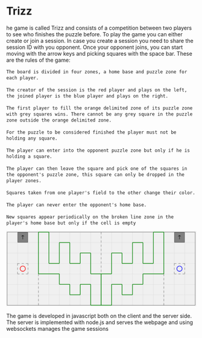 Trizz
=====
he game is called Trizz and consists of a competition between two players to see who finishes the puzzle before.
To play the game you can either create or join a session. In case you create a session you need to share the session ID with you opponent. Once your opponent joins, you can start moving with the arrow keys and picking squares with the space bar. These are the rules of the game:

    The board is divided in four zones, a home base and puzzle zone for each player.

    The creator of the session is the red player and plays on the left, the joined player is the blue player and plays on the right.

    The first player to fill the orange delimited zone of its puzzle zone with grey squares wins. There cannot be any grey square in the puzzle zone outside the orange delimited zone.

    For the puzzle to be considered finished the player must not be holding any square.

    The player can enter into the opponent puzzle zone but only if he is holding a square.

    The player can then leave the square and pick one of the squares in the opponent's puzzle zone, this square can only be dropped in the player zones.

    Squares taken from one player's field to the other change their color.

    The player can never enter the opponent's home base.

    New squares appear periodically on the broken line zone in the player's home base but only if the cell is empty


![Alt text](/screenshots/screenshot1.jpg "Playing Trizz")

The game is developed in javascript both on the client and the server side. The server is implemented with node.js and serves the webpage and using websockets manages the game sessions
